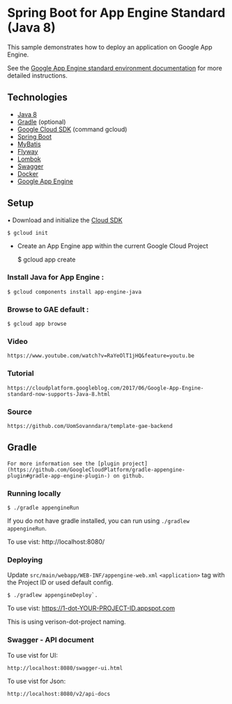Spring Boot for App Engine Standard (Java 8)
============================

This sample demonstrates how to deploy an application on Google App Engine.

See the [Google App Engine standard environment documentation][ae-docs] for more
detailed instructions.

[ae-docs]: https://cloud.google.com/appengine/docs/java/

## Technologies

* [Java 8](http://www.oracle.com/technetwork/java/javase/downloads/index.html)
* [Gradle](https://gradle.org/gradle-download/) (optional)
* [Google Cloud SDK](https://cloud.google.com/sdk/) (command gcloud)
* [Spring Boot](https://projects.spring.io/spring-boot/)
* [MyBatis](http://www.mybatis.org/spring-boot-starter/mybatis-spring-boot-autoconfigure/index.html)
* [Flyway](https://flywaydb.org/)
* [Lombok](https://projectlombok.org/)
* [Swagger](http://swagger.io/)
* [Docker](https://www.docker.com/)
* [Google App Engine](https://cloud.google.com/appengine/) 

## Setup

• Download and initialize the [Cloud SDK](https://cloud.google.com/sdk/)

	$ gcloud init

* Create an App Engine app within the current Google Cloud Project

	$ gcloud app create
	
### Install Java for App Engine :

	$ gcloud components install app-engine-java

### Browse to GAE default :

	$ gcloud app browse

### Video

	https://www.youtube.com/watch?v=RaYeOlT1jHQ&feature=youtu.be

### Tutorial 

	https://cloudplatform.googleblog.com/2017/06/Google-App-Engine-standard-now-supports-Java-8.html

### Source 

	https://github.com/UomSovanndara/template-gae-backend

## Gradle

	For more information see the [plugin project](https://github.com/GoogleCloudPlatform/gradle-appengine-plugin#gradle-app-engine-plugin-) on github.

### Running locally

    $ ./gradle appengineRun

If you do not have gradle installed, you can run using `./gradlew appengineRun`.

To use vist: http://localhost:8080/

### Deploying

Update `src/main/webapp/WEB-INF/appengine-web.xml` `<application>` tag with the Project ID or used default config.

	$ ./gradlew appengineDeploy`.

To use vist:  https://1-dot-YOUR-PROJECT-ID.appspot.com

This is using verison-dot-project naming.


### Swagger - API document

To use vist for UI: 

	http://localhost:8080/swagger-ui.html

To use vist for Json: 

	http://localhost:8080/v2/api-docs
